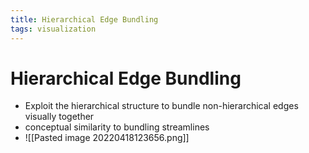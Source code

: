 ```yaml
---
title: Hierarchical Edge Bundling
tags: visualization
---
```


# Hierarchical Edge Bundling
- Exploit the hierarchical structure to bundle non-hierarchical edges visually together
- conceptual similarity to bundling streamlines
- ![[Pasted image 20220418123656.png]]










































